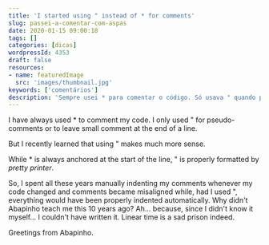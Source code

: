 ```yaml
---
title: 'I started using " instead of * for comments'
slug: passei-a-comentar-com-aspas
date: 2020-01-15 09:00:18
tags: []
categories: [dicas]
wordpressId: 4353
draft: false
resources:
- name: featuredImage
  src: 'images/thumbnail.jpg'
keywords: ['comentários']
description: 'Sempre usei * para comentar o código. Só usava " quando precisava de usar pseudo-comentários ou adicionar um pequeno comentário no final da linha.Mas há pouco tempo aprendi que faz muito mais sentido usar ".'
---
```

I have always used * to comment my code. I only used " for pseudo-comments or to leave small comment at the end of a line.

But I recently learned that using " makes much more sense.

<!--more-->
While * is always anchored at the start of the line, " is properly formatted by _pretty printer_.

So, I spent all these years manually indenting my comments whenever my code changed and comments became misaligned while, had I used ", everything would have been properly indented automatically. Why didn't Abapinho teach me this 10 years ago? Ah... because, since I didn't know it myself... I couldn't have written it. Linear time is a sad prison indeed.

Greetings from Abapinho.

